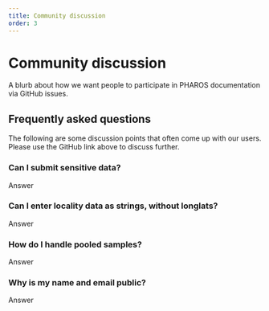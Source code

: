 ```yaml
---
title: Community discussion
order: 3
---
```


# Community discussion

A blurb about how we want people to participate in PHAROS documentation via GitHub issues.

## Frequently asked questions

The following are some discussion points that often come up with our users. Please use the GitHub link above to discuss further. 

### Can I submit sensitive data?

Answer

### Can I enter locality data as strings, without longlats?

Answer

### How do I handle pooled samples?

Answer

### Why is my name and email public? 

Answer